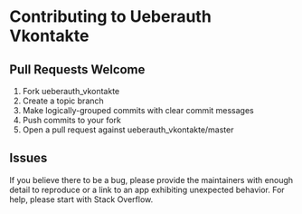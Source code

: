 # Contributing to Ueberauth Vkontakte

## Pull Requests Welcome
1. Fork ueberauth_vkontakte
2. Create a topic branch
3. Make logically-grouped commits with clear commit messages
4. Push commits to your fork
5. Open a pull request against ueberauth_vkontakte/master

## Issues

If you believe there to be a bug, please provide the maintainers with enough
detail to reproduce or a link to an app exhibiting unexpected behavior. For
help, please start with Stack Overflow.
